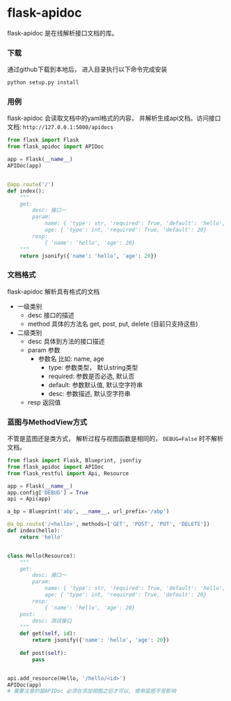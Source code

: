 # flask-apidoc
flask-apidoc 是在线解析接口文档的库。

### 下载
通过github下载到本地后， 进入目录执行以下命令完成安装
```bash
python setup.py install
```

### 用例
flask-apidoc 会读取文档中的yaml格式的内容， 并解析生成api文档。访问接口文档: `http://127.0.0.1:5000/apidocs`
```python
from flask import Flask
from flask_apidoc import APIDoc

app = Flask(__name__)
APIDoc(app)


@app.route('/')
def index():
    """
    get:
        desc: 接口一
        param:
            name: { 'type': str, 'required': True, 'default': 'hello', 'desc': '姓名' }
            age: { 'type': int, 'required': True, 'default': 20}
        resp:
            { 'name': 'hello', 'age': 20}
    """
    return jsonify({'name': 'hello', 'age': 20})
```

### 文档格式
flask-apidoc 解析具有格式的文档
- 一级类别
    - desc 接口的描述
    - method 具体的方法名 get, post, put, delete (目前只支持这些)
- 二级类别
    - desc 具体到方法的接口描述
    - param 参数
        - 参数名 比如: name, age
            - type: 参数类型， 默认string类型
            - required: 参数是否必选, 默认否
            - default: 参数默认值, 默认空字符串
            - desc: 参数描述, 默认空字符串
    - resp 返回值

### 蓝图与MethodView方式
不管是蓝图还是类方式， 解析过程与视图函数是相同的， `DEBUG=False` 时不解析文档。
```python
from flask import Flask, Blueprint, jsonfiy
from flask_apidoc import APIDoc
from flask_restful import Api, Resource

app = Flask(__name__)
app.config['DEBUG'] = True
api = Api(app)

a_bp = Blueprint('abp', __name__, url_prefix='/abp')

@a_bp.route('/<hello>', methods=['GET', 'POST', 'PUT', 'DELETE'])
def index(hello):
    return 'hello'


class Hello(Resource):
    """
    get:
        desc: 接口一
        param:
            name: { 'type': str, 'required': True, 'default': 'hello', 'desc': '姓名' }
            age: { 'type': int, 'required': True, 'default': 20}
        resp:
            { 'name': 'hello', 'age': 20}
    post:
        desc: 测试接口
    """
    def get(self, id):
        return jsonify({'name': 'hello', 'age': 20})
    
    def post(self):
        pass


api.add_resource(Hello, '/hello/<id>')
APIDoc(app)
# 需要注意的是APIDoc 必须在添加视图之后才可以, 使用蓝图不受影响
```
